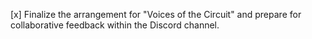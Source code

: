 [x] Finalize the arrangement for "Voices of the Circuit" and prepare for collaborative feedback within the Discord channel.